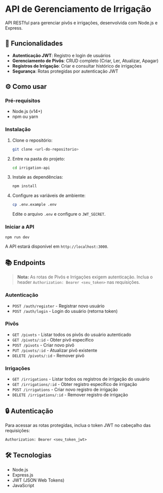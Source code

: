 # API de Gerenciamento de Irrigação

API RESTful para gerenciar pivôs e irrigações, desenvolvida com Node.js e Express.

## 🚀 Funcionalidades

- **Autenticação JWT**: Registro e login de usuários
- **Gerenciamento de Pivôs**: CRUD completo (Criar, Ler, Atualizar, Apagar)
- **Registros de Irrigação**: Criar e consultar histórico de irrigações
- **Segurança**: Rotas protegidas por autenticação JWT

## ⚙️ Como usar

### Pré-requisitos

- Node.js (v14+)
- npm ou yarn

### Instalação

1. Clone o repositório:
   ```bash
   git clone <url-do-repositorio>
   ```

2. Entre na pasta do projeto:
   ```bash
   cd irrigation-api
   ```

3. Instale as dependências:
   ```bash
   npm install
   ```

4. Configure as variáveis de ambiente:
   ```bash
   cp .env.example .env
   ```
   Edite o arquivo `.env` e configure o `JWT_SECRET`.

### Iniciar a API

```bash
npm run dev
```

A API estará disponível em `http://localhost:3000`.

## 📚 Endpoints

> **Nota:** As rotas de Pivôs e Irrigações exigem autenticação. Inclua o header `Authorization: Bearer <seu_token>` nas requisições.

### Autenticação

- `POST /auth/register` - Registrar novo usuário
- `POST /auth/login` - Login do usuário (retorna token)

### Pivôs

- `GET /pivots` - Listar todos os pivôs do usuário autenticado
- `GET /pivots/:id` - Obter pivô específico
- `POST /pivots` - Criar novo pivô
- `PUT /pivots/:id` - Atualizar pivô existente
- `DELETE /pivots/:id` - Remover pivô

### Irrigações

- `GET /irrigations` - Listar todos os registros de irrigação do usuário
- `GET /irrigations/:id` - Obter registro específico de irrigação
- `POST /irrigations` - Criar novo registro de irrigação
- `DELETE /irrigations/:id` - Remover registro de irrigação

## 🔒 Autenticação

Para acessar as rotas protegidas, inclua o token JWT no cabeçalho das requisições:

```
Authorization: Bearer <seu_token_jwt>
```

## 🛠️ Tecnologias

- Node.js
- Express.js
- JWT (JSON Web Tokens)
- JavaScript
